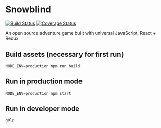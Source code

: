 # Snowblind

[![Build Status](https://travis-ci.org/SiCurious/snowblind.svg)](https://travis-ci.org/SiCurious/snowblind)
[![Coverage Status](https://coveralls.io/repos/SiCurious/snowblind/badge.svg?branch=master&amp;service=github)](https://coveralls.io/repos/SiCurious/snowblind/badge.svg?branch=master)

An open source adventure game built with universal JavaScript, React + Redux

## Build assets (necessary for first run)

```
NODE_ENV=production npm run build
```

## Run in production mode

```
NODE_ENV=production npm start
```

## Run in developer mode

```
gulp
```
